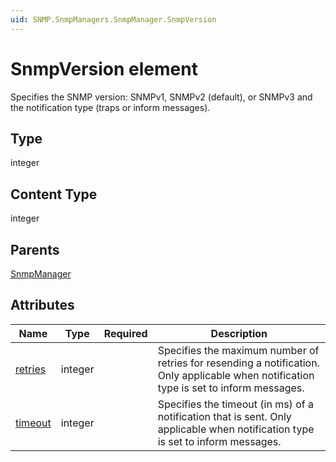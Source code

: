 ```yaml
---
uid: SNMP.SnmpManagers.SnmpManager.SnmpVersion
---
```


# SnmpVersion element

Specifies the SNMP version: SNMPv1, SNMPv2 (default), or SNMPv3 and the notification type (traps or inform messages).

## Type

integer

## Content Type

integer

## Parents

[SnmpManager](xref:SNMP.SnmpManagers.SnmpManager)

## Attributes

| Name | Type | Required | Description |
| --- | --- | --- | --- |
| [retries](xref:SNMP.SnmpManagers.SnmpManager.SnmpVersion-retries) | integer |  | Specifies the maximum number of retries for resending a notification. Only applicable when notification type is set to inform messages. |
| [timeout](xref:SNMP.SnmpManagers.SnmpManager.SnmpVersion-timeout) | integer |  | Specifies the timeout (in ms) of a notification that is sent. Only applicable when notification type is set to inform messages. |
